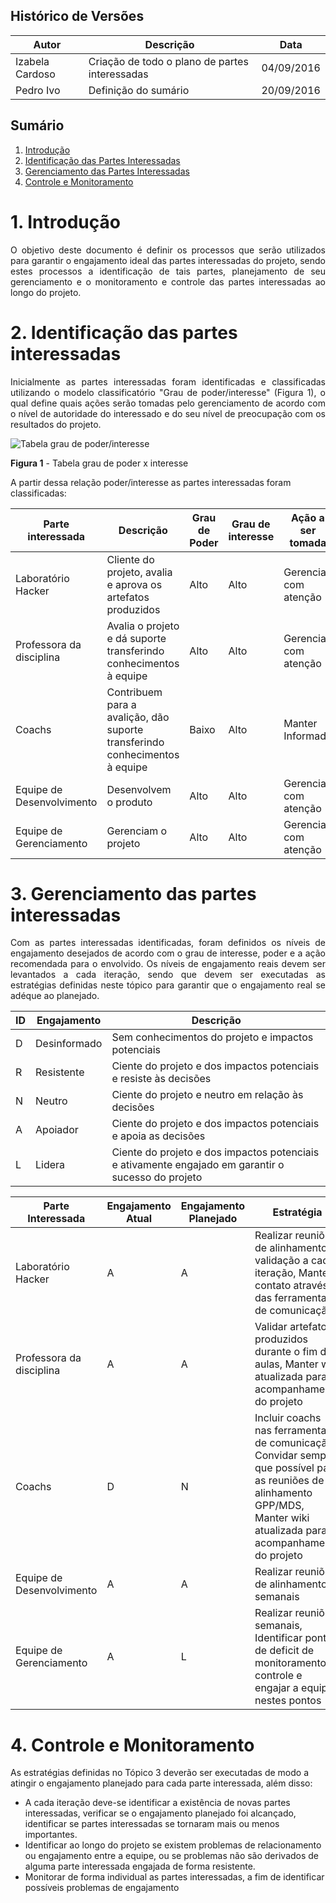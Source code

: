 ## Histórico de Versões

|Autor|Descrição|Data|
|-----|---------|----|
|Izabela Cardoso | Criação de todo o plano de partes interessadas | 04/09/2016 |
| Pedro Ivo | Definição do sumário | 20/09/2016 |

## Sumário

1. [Introdução](https://github.com/fga-gpp-mds/2016.2-WikiLegis/wiki/Plano-de-Gerenciamento-das-Partes-Interessadas#1-introdu%C3%A7%C3%A3o)
2. [Identificação das Partes Interessadas](https://github.com/fga-gpp-mds/2016.2-WikiLegis/wiki/Plano-de-Gerenciamento-das-Partes-Interessadas#2-identifica%C3%A7%C3%A3o-das-partes-interessadas)
3. [Gerenciamento das Partes Interessadas](https://github.com/fga-gpp-mds/2016.2-WikiLegis/wiki/Plano-de-Gerenciamento-das-Partes-Interessadas#3-gerenciamento-das-partes-interessadas)
4. [Controle e Monitoramento](https://github.com/fga-gpp-mds/2016.2-WikiLegis/wiki/Plano-de-Gerenciamento-das-Partes-Interessadas#4-controle-e-monitoramento)

# 1. Introdução

<p align="justify">O objetivo deste documento é definir os processos que serão utilizados para garantir o engajamento ideal das partes interessadas do projeto, sendo estes processos a identificação de tais partes, planejamento de seu gerenciamento e o monitoramento e controle das partes interessadas ao longo do projeto.</p>

# 2. Identificação das partes interessadas

<p align="justify">Inicialmente as partes interessadas foram identificadas e classificadas utilizando o modelo classificatório "Grau de poder/interesse" (Figura 1), o qual define quais ações serão tomadas pelo gerenciamento de acordo com o nível de autoridade do interessado e do seu nível de preocupação com os resultados do projeto.</p>

![Tabela grau de poder/interesse](https://raw.githubusercontent.com/wiki/fga-gpp-mds/2016.2-WikiLegis/imagens/stakeholders.png)

**Figura 1** - Tabela grau de poder x interesse

A partir dessa relação poder/interesse as partes interessadas foram classificadas:

| Parte interessada | Descrição | Grau de Poder | Grau de interesse | Ação a ser tomada |
|-----------------|---------|-------------|-----------------|-----------------|
|Laboratório Hacker|Cliente do projeto, avalia e aprova os artefatos produzidos|Alto|Alto|Gerenciar com atenção|
|Professora da disciplina |Avalia o projeto e dá suporte transferindo conhecimentos à equipe|Alto|Alto|Gerenciar com atenção|
|Coachs|Contribuem para a avalição, dão suporte transferindo conhecimentos à equipe|Baixo|Alto|Manter Informado|
|Equipe de Desenvolvimento|Desenvolvem o produto|Alto|Alto|Gerenciar com atenção|
|Equipe de Gerenciamento|Gerenciam o projeto|Alto|Alto|Gerenciar com atenção|

# 3. Gerenciamento das partes interessadas

<p align="justify">Com as partes interessadas identificadas, foram definidos os níveis de engajamento desejados de acordo com o grau de interesse, poder e a ação recomendada para o envolvido. Os níveis de engajamento reais devem ser levantados a cada iteração, sendo que devem ser executadas as estratégias definidas neste tópico para garantir que o engajamento real se adéque ao planejado. </p>

| ID | Engajamento | Descrição |
|----|-------------|-----------|
| D | Desinformado | Sem conhecimentos do projeto e impactos potenciais |
| R | Resistente | Ciente do projeto e dos impactos potenciais e resiste às decisões |
| N | Neutro | Ciente do projeto e neutro em relação às decisões |
| A | Apoiador | Ciente do projeto e dos impactos potenciais e apoia as decisões |
| L | Lidera | Ciente do projeto e dos impactos potenciais e ativamente engajado em garantir o sucesso do projeto |

| Parte Interessada | Engajamento Atual | Engajamento Planejado | Estratégia |
|-------------------|-------------------|-----------------------|------------|
| Laboratório Hacker | A | A | Realizar reuniões de alinhamento e validação a cada iteração, Manter contato através das ferramentas de comunicação |
| Professora da disciplina | A | A | Validar artefatos produzidos durante o fim das aulas, Manter wiki atualizada para acompanhamento do projeto |
| Coachs | D | N | Incluir coachs nas ferramentas de comunicação, Convidar sempre que possível para as reuniões de alinhamento GPP/MDS, Manter wiki atualizada para acompanhamento do projeto |
| Equipe de Desenvolvimento | A | A | Realizar reuniões de alinhamento semanais |
| Equipe de Gerenciamento | A | L | Realizar reuniões semanais, Identificar pontos de deficit de monitoramento e controle e engajar a equipe nestes pontos |

# 4. Controle e Monitoramento

As estratégias definidas no Tópico 3 deverão ser executadas de modo a atingir o engajamento planejado para cada parte interessada, além disso:
* A cada iteração deve-se identificar a existência de novas partes interessadas, verificar se o engajamento planejado foi alcançado, identificar se partes interessadas se tornaram mais ou menos importantes.
* Identificar ao longo do projeto se existem problemas de relacionamento ou engajamento entre a equipe, ou se problemas não são derivados de alguma parte interessada engajada de forma resistente.
* Monitorar de forma individual as partes interessadas, a fim de identificar possíveis problemas de engajamento
